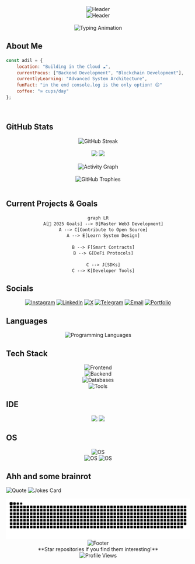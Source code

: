 <div align="center">
  <img src="https://capsule-render.vercel.app/api?type=waving&color=0:FF5600,100:FF8C42&height=200&section=header&text=welcome%20to%20AdilVerse&fontSize=50&fontColor=fff&animation=twinkling&fontAlignY=35" alt="Header"/>
  
  <br/>


  <img src="https://user-images.githubusercontent.com/74038190/225813708-98b745f2-7d22-48cf-9150-083f1b00d6c9.gif" alt="Header" />
  </br>
  </br>
  
  <img src="https://readme-typing-svg.herokuapp.com?font=Fira+Code&size=18&duration=3000&pause=1000&color=FF5600&center=true&vCenter=true&width=600&lines=Full+Stack+Developer+%F0%9F%9A%80;Blockchain+Enthusiast+%E2%9B%93;Always+Learning+New+Things+%F0%9F%92%A1" alt="Typing Animation" />
</div>

## About Me

```javascript
const adil = {
    location: "Building in the Cloud ☁️",
    currentFocus: ["Backend Development", "Blockchain Development"],
    currentlyLearning: "Advanced System Architecture",
    funFact: "in the end console.log is the only option! 😉"
    coffee: "∞ cups/day"
};
```
</br>

## GitHub Stats

<div align="center">
  <img src="https://github-readme-streak-stats.herokuapp.com/?user=adilhusain01&theme=tokyonight&border_radius=10&background=0D1117&border=FF5600&ring=FF5600&fire=FF8C42&currStreakLabel=FF5600" alt="GitHub Streak" />
</div>

</br>
<div align="center">
  <img height="180em" src="https://github-readme-stats.vercel.app/api?username=adilhusain01&show_icons=true&theme=tokyonight&include_all_commits=true&count_private=true&border_radius=10&bg_color=0D1117&title_color=FF5600&icon_color=FF8C42&text_color=fff&border_color=FF5600"/>
  <img height="180em" src="https://github-readme-stats.vercel.app/api/top-langs/?username=adilhusain01&layout=compact&theme=tokyonight&border_radius=10&bg_color=0D1117&title_color=FF5600&text_color=fff&border_color=FF5600"/>
</div>

</br>
<div align="center">
  <img src="https://github-readme-activity-graph.vercel.app/graph?username=adilhusain01&bg_color=0D1117&color=FF5600&line=FF8C42&point=FFFFFF&area=true&hide_border=true" alt="Activity Graph"/>
</div>

<br/>
<div align="center">
  <img src="https://github-profile-trophy.vercel.app/?username=adilhusain01&theme=onedark&no-frame=true&no-bg=true&margin-w=4&row=1&column=6" alt="GitHub Trophies"/>
</div>

</br>

## Current Projects & Goals

<div align="center">

```mermaid
graph LR
    A[🎯 2025 Goals] --> B[Master Web3 Development]
    A --> C[Contribute to Open Source]
    A --> E[Learn System Design]
    
    B --> F[Smart Contracts]
    B --> G[DeFi Protocols]
    
    C --> J[SDKs]
    C --> K[Developer Tools]
```

</div>

## Socials

<div align="center">

[![Instagram](https://img.shields.io/badge/Instagram-%23E4405F.svg?style=for-the-badge&logo=Instagram&logoColor=white)](https://www.instagram.com/adilhusain__?igsh=Z2h3enYzem54aThw) [![LinkedIn](https://img.shields.io/badge/linkedin-%230077B5.svg?style=for-the-badge&logo=linkedin&logoColor=white)](https://www.linkedin.com/in/adil-husain/) [![X](https://img.shields.io/badge/X-%23000000.svg?style=for-the-badge&logo=X&logoColor=white)](https://x.com/0xAdilHusain) [![Telegram](https://img.shields.io/badge/Telegram-2CA5E0?style=for-the-badge&logo=telegram&logoColor=white)](https://t.me/adil_husain) [![Email](https://img.shields.io/badge/Email-D14836?style=for-the-badge&logo=gmail&logoColor=white)](mailto:husainadil202@gmail.com) [![Portfolio](https://img.shields.io/badge/Portfolio-FF5722?style=for-the-badge&logo=google-chrome&logoColor=white)](https://adilhusain.netlify.app)

</div>

##  Languages

<div align="center">
  <img src="https://skillicons.dev/icons?i=js,ts,python,java,php,c,swift,solidity,bash,html,css&theme=dark" alt="Programming Languages"/>
</div>

##  Tech Stack

<div align="center">
  <img src="https://skillicons.dev/icons?i=react,nextjs,tailwind,threejs,vite&theme=dark" alt="Frontend"/>
  
  </br>
  <img src="https://skillicons.dev/icons?i=nodejs,express,django,graphql,redis&theme=dark" alt="Backend"/>
  
  </br>
  <img src="https://skillicons.dev/icons?i=postgres,supabase,mongodb&theme=dark" alt="Databases"/>
  </br>

  <img src="https://skillicons.dev/icons?i=git,github,docker,figma,postman&theme=dark" alt="Tools"/>
</div>

## IDE

<p align="center">
  <img src="https://user-images.githubusercontent.com/74038190/212257465-7ce8d493-cac5-494e-982a-5a9deb852c4b.gif" width="100" />
  <img src="https://github.com/Anmol-Baranwal/Cool-GIFs-For-GitHub/assets/74038190/de038172-e903-4951-926c-755878deb0b4" width="100" />
</p>

## OS

<p align="center">
  <img src="https://skillicons.dev/icons?i=arch,apple&theme=dark" alt="OS"/>
  </br>
  <img src="https://github.com/Anmol-Baranwal/Cool-GIFs-For-GitHub/assets/74038190/3fb2cdf6-8920-462e-87a4-95af376418aa" width="100" alt="OS"/>
    <img src="https://user-images.githubusercontent.com/74038190/212281763-e6ecd7ef-c4aa-45b6-a97c-f33f6bb592bd.gif" width="100" alt="OS"/>
</p>

## Ahh and some brainrot


![Quote](https://quotes-github-readme.vercel.app/api?type=horizontal&theme=radical)
![Jokes Card](https://readme-jokes.vercel.app/api?theme=radical)


<div align="center">
  <img src="https://raw.githubusercontent.com/Platane/snk/output/github-contribution-grid-snake-dark.svg" alt="Snake animation" />

  <img src="https://capsule-render.vercel.app/api?type=waving&color=0:FF5600,100:FF8C42&height=100&section=footer" alt="Footer"/>
  
  </br>
  **Star repositories if you find them interesting!**
  </br>

  <img src="https://komarev.com/ghpvc/?username=adilhusain01&style=for-the-badge&color=FF5600" alt="Profile Views"/>
</div>